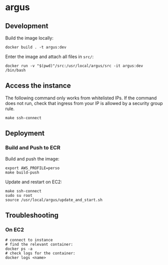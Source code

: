 # argus

## Development
Build the image locally:

    docker build . -t argus:dev

Enter the image and attach all files in `src/`:

    docker run -v "$(pwd)"/src:/usr/local/argus/src -it argus:dev /bin/bash

## Access the instance
The following command only works from whitelisted IPs. If the command does not
run, check that ingress from your IP is allowed by a security group rule.

    make ssh-connect

## Deployment
### Build and Push to ECR
Build and push the image:

    export AWS_PROFILE=perso
    make build-push

Update and restart on EC2:

    make ssh-connect
    sudo su root
    source /usr/local/argus/update_and_start.sh

## Troubleshooting
### On EC2

    # connect to instance
    # find the relevant container:
    docker ps -a
    # check logs for the container:
    docker logs <name>
